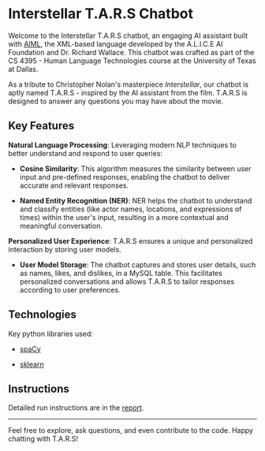 # Interstellar T.A.R.S Chatbot

Welcome to the Interstellar T.A.R.S chatbot, an engaging AI assistant built with [AIML](http://www.aiml.foundation/index.html), the XML-based language developed by the A.L.I.C.E AI Foundation and Dr. Richard Wallace. This chatbot was crafted as part of the CS 4395 - Human Language Technologies course at the University of Texas at Dallas.

As a tribute to Christopher Nolan's masterpiece *Interstellar*, our chatbot is aptly named T.A.R.S - inspired by the AI assistant from the film. T.A.R.S is designed to answer any questions you may have about the movie.

## Key Features

**Natural Language Processing**: Leveraging modern NLP techniques to better understand and respond to user queries:

* **Cosine Similarity**: This algorithm measures the similarity between user input and pre-defined responses, enabling the chatbot to deliver accurate and relevant responses.

* **Named Entity Recognition (NER)**: NER helps the chatbot to understand and classify entities (like actor names, locations, and expressions of times) within the user's input, resulting in a more contextual and meaningful conversation.

**Personalized User Experience**: T.A.R.S ensures a unique and personalized interaction by storing user models.

* **User Model Storage**: The chatbot captures and stores user details, such as names, likes, and dislikes, in a MySQL table. This facilitates personalized conversations and allows T.A.R.S to tailor responses according to user preferences.

## Technologies
Key python libraries used:

* [spaCy](https://spacy.io/)

* [sklearn](https://scikit-learn.org/stable/)


## Instructions
Detailed run instructions are in the [report](Report.pdf).

---
Feel free to explore, ask questions, and even contribute to the code. Happy chatting with T.A.R.S!
